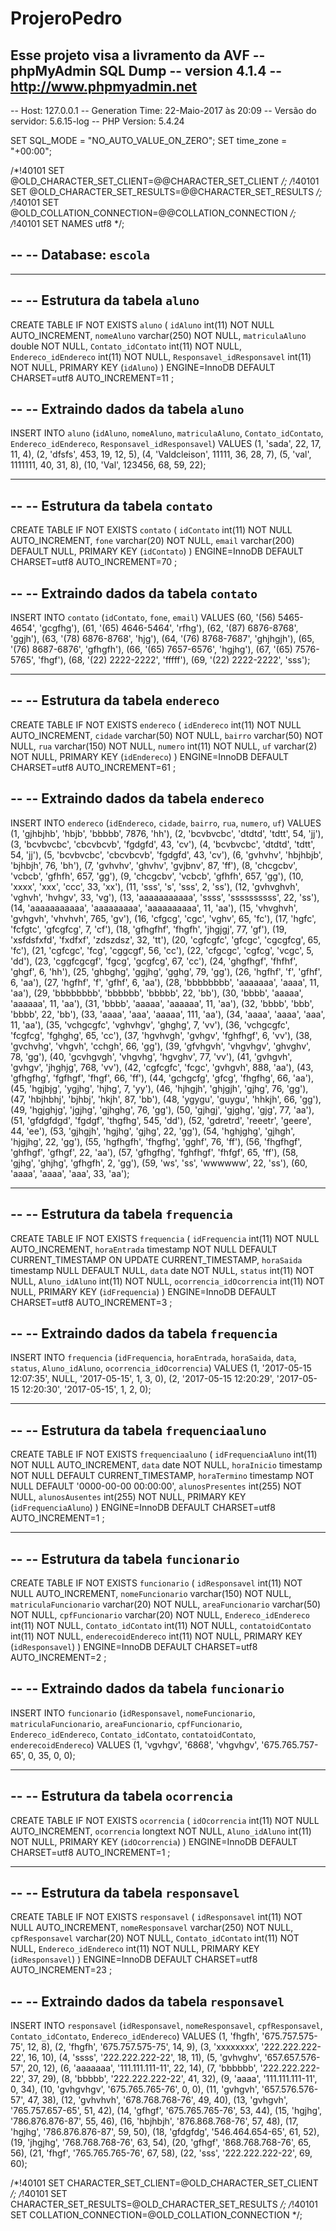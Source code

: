 # ProjeroPedro
Esse projeto visa a livramento da AVF
-- phpMyAdmin SQL Dump
-- version 4.1.4
-- http://www.phpmyadmin.net
--
-- Host: 127.0.0.1
-- Generation Time: 22-Maio-2017 às 20:09
-- Versão do servidor: 5.6.15-log
-- PHP Version: 5.4.24

SET SQL_MODE = "NO_AUTO_VALUE_ON_ZERO";
SET time_zone = "+00:00";


/*!40101 SET @OLD_CHARACTER_SET_CLIENT=@@CHARACTER_SET_CLIENT */;
/*!40101 SET @OLD_CHARACTER_SET_RESULTS=@@CHARACTER_SET_RESULTS */;
/*!40101 SET @OLD_COLLATION_CONNECTION=@@COLLATION_CONNECTION */;
/*!40101 SET NAMES utf8 */;

--
-- Database: `escola`
--

-- --------------------------------------------------------

--
-- Estrutura da tabela `aluno`
--

CREATE TABLE IF NOT EXISTS `aluno` (
  `idAluno` int(11) NOT NULL AUTO_INCREMENT,
  `nomeAluno` varchar(250) NOT NULL,
  `matriculaAluno` double NOT NULL,
  `Contato_idContato` int(11) NOT NULL,
  `Endereco_idEndereco` int(11) NOT NULL,
  `Responsavel_idResponsavel` int(11) NOT NULL,
  PRIMARY KEY (`idAluno`)
) ENGINE=InnoDB  DEFAULT CHARSET=utf8 AUTO_INCREMENT=11 ;

--
-- Extraindo dados da tabela `aluno`
--

INSERT INTO `aluno` (`idAluno`, `nomeAluno`, `matriculaAluno`, `Contato_idContato`, `Endereco_idEndereco`, `Responsavel_idResponsavel`) VALUES
(1, 'sada', 22, 17, 11, 4),
(2, 'dfsfs', 453, 19, 12, 5),
(4, 'Valdcleison', 11111, 36, 28, 7),
(5, 'val', 1111111, 40, 31, 8),
(10, 'Val', 123456, 68, 59, 22);

-- --------------------------------------------------------

--
-- Estrutura da tabela `contato`
--

CREATE TABLE IF NOT EXISTS `contato` (
  `idContato` int(11) NOT NULL AUTO_INCREMENT,
  `fone` varchar(20) NOT NULL,
  `email` varchar(200) DEFAULT NULL,
  PRIMARY KEY (`idContato`)
) ENGINE=InnoDB  DEFAULT CHARSET=utf8 AUTO_INCREMENT=70 ;

--
-- Extraindo dados da tabela `contato`
--

INSERT INTO `contato` (`idContato`, `fone`, `email`) VALUES
(60, '(56) 5465-4654', 'gcgfhg'),
(61, '(65) 4646-5464', 'rfhg'),
(62, '(87) 6876-8768', 'ggjh'),
(63, '(78) 6876-8768', 'hjg'),
(64, '(76) 8768-7687', 'ghjhgjh'),
(65, '(76) 8687-6876', 'gfhgfh'),
(66, '(65) 7657-6576', 'hgjhg'),
(67, '(65) 7576-5765', 'fhgf'),
(68, '(22) 2222-2222', 'fffff'),
(69, '(22) 2222-2222', 'sss');

-- --------------------------------------------------------

--
-- Estrutura da tabela `endereco`
--

CREATE TABLE IF NOT EXISTS `endereco` (
  `idEndereco` int(11) NOT NULL AUTO_INCREMENT,
  `cidade` varchar(50) NOT NULL,
  `bairro` varchar(50) NOT NULL,
  `rua` varchar(150) NOT NULL,
  `numero` int(11) NOT NULL,
  `uf` varchar(2) NOT NULL,
  PRIMARY KEY (`idEndereco`)
) ENGINE=InnoDB  DEFAULT CHARSET=utf8 AUTO_INCREMENT=61 ;

--
-- Extraindo dados da tabela `endereco`
--

INSERT INTO `endereco` (`idEndereco`, `cidade`, `bairro`, `rua`, `numero`, `uf`) VALUES
(1, 'gjhbjhb', 'hbjb', 'bbbbb', 7876, 'hh'),
(2, 'bcvbvcbc', 'dtdtd', 'tdtt', 54, 'jj'),
(3, 'bcvbvcbc', 'cbcvbcvb', 'fgdgfd', 43, 'cv'),
(4, 'bcvbvcbc', 'dtdtd', 'tdtt', 54, 'jj'),
(5, 'bcvbvcbc', 'cbcvbcvb', 'fgdgfd', 43, 'cv'),
(6, 'gvhvhv', 'hbjhbjb', 'bjhbjh', 76, 'bh'),
(7, 'gvhvhv', 'ghvhv', 'gvjbnv', 87, 'ff'),
(8, 'chcgcbv', 'vcbcb', 'gfhfh', 657, 'gg'),
(9, 'chcgcbv', 'vcbcb', 'gfhfh', 657, 'gg'),
(10, 'xxxx', 'xxx', 'ccc', 33, 'xx'),
(11, 'sss', 's', 'sss', 2, 'ss'),
(12, 'gvhvghvh', 'vghvh', 'hvhgv', 33, 'vg'),
(13, 'aaaaaaaaaaa', 'ssss', 'ssssssssss', 22, 'ss'),
(14, 'aaaaaaaaaaa', 'aaaaaaaaa', 'aaaaaaaaaa', 11, 'aa'),
(15, 'vhvghvh', 'gvhgvh', 'vhvhvh', 765, 'gv'),
(16, 'cfgcg', 'cgc', 'vghv', 65, 'fc'),
(17, 'hgfc', 'fcfgtc', 'gfcgfcg', 7, 'cf'),
(18, 'gfhgfhf', 'fhgfh', 'jhgjgj', 77, 'gf'),
(19, 'xsfdsfxfd', 'fxdfxf', 'zdszdsz', 32, 'tt'),
(20, 'cgfcgfc', 'gfcgc', 'cgcgfcg', 65, 'fc'),
(21, 'cgfcgc', 'fcg', 'cggcgf', 56, 'cc'),
(22, 'cfgcgc', 'cgfcg', 'vcgc', 5, 'dd'),
(23, 'cggfcgcgf', 'fgcg', 'gcgfcg', 67, 'cc'),
(24, 'ghgfhgf', 'fhfhf', 'ghgf', 6, 'hh'),
(25, 'ghbghg', 'ggjhg', 'gghg', 79, 'gg'),
(26, 'hgfhf', 'f', 'gfhf', 6, 'aa'),
(27, 'hgfhf', 'f', 'gfhf', 6, 'aa'),
(28, 'bbbbbbbb', 'aaaaaaa', 'aaaa', 11, 'aa'),
(29, 'bbbbbbbb', 'bbbbbb', 'bbbbb', 22, 'bb'),
(30, 'bbbb', 'aaaaa', 'aaaaaa', 11, 'aa'),
(31, 'bbbb', 'aaaaa', 'aaaaaa', 11, 'aa'),
(32, 'bbbb', 'bbb', 'bbbb', 22, 'bb'),
(33, 'aaaa', 'aaa', 'aaaaa', 111, 'aa'),
(34, 'aaaa', 'aaaa', 'aaa', 11, 'aa'),
(35, 'vchgcgfc', 'vghvhgv', 'ghghg', 7, 'vv'),
(36, 'vchgcgfc', 'fcgfcg', 'fghghg', 65, 'cc'),
(37, 'hgvhvgh', 'gvhgv', 'fghfhgf', 6, 'vv'),
(38, 'gvchvhg', 'vhgvh', 'cchgh', 66, 'gg'),
(39, 'gfvhgvh', 'vhgvhgv', 'ghvghv', 78, 'gg'),
(40, 'gcvhgvgh', 'vhgvhg', 'hgvghv', 77, 'vv'),
(41, 'gvhgvh', 'gvhgv', 'jhghjg', 768, 'vv'),
(42, 'cgfcgfc', 'fcgc', 'gvhgvh', 888, 'aa'),
(43, 'gfhgfhg', 'fgfhgf', 'fhgf', 66, 'ff'),
(44, 'gchgcfg', 'gfcg', 'fhgfhg', 66, 'aa'),
(45, 'hgjbjg', 'ygjhg', 'hjhg', 7, 'yy'),
(46, 'hjhgjh', 'ghjgjh', 'gjhg', 76, 'gg'),
(47, 'hbjhbhj', 'bjhbj', 'hkjh', 87, 'bb'),
(48, 'ygygu', 'guygu', 'hhkjh', 66, 'gg'),
(49, 'hgjghjg', 'jgjhg', 'gjhghg', 76, 'gg'),
(50, 'gjhgj', 'gjghg', 'gjg', 77, 'aa'),
(51, 'gfdgfdgd', 'fgdgf', 'thgfhg', 545, 'dd'),
(52, 'gdretrd', 'reeetr', 'geere', 44, 'ee'),
(53, 'gjhgjh', 'hgjhg', 'gjhg', 22, 'gg'),
(54, 'hghjghg', 'gjhgh', 'hjgjhg', 22, 'gg'),
(55, 'hgfhgfh', 'fhgfhg', 'gghf', 76, 'ff'),
(56, 'fhgfhgf', 'ghfhgf', 'gfhgf', 22, 'aa'),
(57, 'gfhgfhg', 'fghfhgf', 'fhfgf', 65, 'ff'),
(58, 'gjhg', 'ghjhg', 'gfhgfh', 2, 'gg'),
(59, 'ws', 'ss', 'wwwwww', 22, 'ss'),
(60, 'aaaa', 'aaaa', 'aaa', 33, 'aa');

-- --------------------------------------------------------

--
-- Estrutura da tabela `frequencia`
--

CREATE TABLE IF NOT EXISTS `frequencia` (
  `idFrequencia` int(11) NOT NULL AUTO_INCREMENT,
  `horaEntrada` timestamp NOT NULL DEFAULT CURRENT_TIMESTAMP ON UPDATE CURRENT_TIMESTAMP,
  `horaSaida` timestamp NULL DEFAULT NULL,
  `data` date NOT NULL,
  `status` int(11) NOT NULL,
  `Aluno_idAluno` int(11) NOT NULL,
  `ocorrencia_idOcorrencia` int(11) NOT NULL,
  PRIMARY KEY (`idFrequencia`)
) ENGINE=InnoDB  DEFAULT CHARSET=utf8 AUTO_INCREMENT=3 ;

--
-- Extraindo dados da tabela `frequencia`
--

INSERT INTO `frequencia` (`idFrequencia`, `horaEntrada`, `horaSaida`, `data`, `status`, `Aluno_idAluno`, `ocorrencia_idOcorrencia`) VALUES
(1, '2017-05-15 12:07:35', NULL, '2017-05-15', 1, 3, 0),
(2, '2017-05-15 12:20:29', '2017-05-15 12:20:30', '2017-05-15', 1, 2, 0);

-- --------------------------------------------------------

--
-- Estrutura da tabela `frequenciaaluno`
--

CREATE TABLE IF NOT EXISTS `frequenciaaluno` (
  `idFrequenciaAluno` int(11) NOT NULL AUTO_INCREMENT,
  `data` date NOT NULL,
  `horaInicio` timestamp NOT NULL DEFAULT CURRENT_TIMESTAMP,
  `horaTermino` timestamp NOT NULL DEFAULT '0000-00-00 00:00:00',
  `alunosPresentes` int(255) NOT NULL,
  `alunosAusentes` int(255) NOT NULL,
  PRIMARY KEY (`idFrequenciaAluno`)
) ENGINE=InnoDB DEFAULT CHARSET=utf8 AUTO_INCREMENT=1 ;

-- --------------------------------------------------------

--
-- Estrutura da tabela `funcionario`
--

CREATE TABLE IF NOT EXISTS `funcionario` (
  `idResponsavel` int(11) NOT NULL AUTO_INCREMENT,
  `nomeFuncionario` varchar(150) NOT NULL,
  `matriculaFuncionario` varchar(20) NOT NULL,
  `areaFuncionario` varchar(50) NOT NULL,
  `cpfFuncionario` varchar(20) NOT NULL,
  `Endereco_idEndereco` int(11) NOT NULL,
  `Contato_idContato` int(11) NOT NULL,
  `contatoidContato` int(11) NOT NULL,
  `enderecoidEndereco` int(11) NOT NULL,
  PRIMARY KEY (`idResponsavel`)
) ENGINE=InnoDB  DEFAULT CHARSET=utf8 AUTO_INCREMENT=2 ;

--
-- Extraindo dados da tabela `funcionario`
--

INSERT INTO `funcionario` (`idResponsavel`, `nomeFuncionario`, `matriculaFuncionario`, `areaFuncionario`, `cpfFuncionario`, `Endereco_idEndereco`, `Contato_idContato`, `contatoidContato`, `enderecoidEndereco`) VALUES
(1, 'vgvhgv', '6868', 'vhgvhgv', '675.765.757-65', 0, 35, 0, 0);

-- --------------------------------------------------------

--
-- Estrutura da tabela `ocorrencia`
--

CREATE TABLE IF NOT EXISTS `ocorrencia` (
  `idOcorrencia` int(11) NOT NULL AUTO_INCREMENT,
  `ocorrencia` longtext NOT NULL,
  `Aluno_idAluno` int(11) NOT NULL,
  PRIMARY KEY (`idOcorrencia`)
) ENGINE=InnoDB DEFAULT CHARSET=utf8 AUTO_INCREMENT=1 ;

-- --------------------------------------------------------

--
-- Estrutura da tabela `responsavel`
--

CREATE TABLE IF NOT EXISTS `responsavel` (
  `idResponsavel` int(11) NOT NULL AUTO_INCREMENT,
  `nomeResponsavel` varchar(250) NOT NULL,
  `cpfResponsavel` varchar(20) NOT NULL,
  `Contato_idContato` int(11) NOT NULL,
  `Endereco_idEndereco` int(11) NOT NULL,
  PRIMARY KEY (`idResponsavel`)
) ENGINE=InnoDB  DEFAULT CHARSET=utf8 AUTO_INCREMENT=23 ;

--
-- Extraindo dados da tabela `responsavel`
--

INSERT INTO `responsavel` (`idResponsavel`, `nomeResponsavel`, `cpfResponsavel`, `Contato_idContato`, `Endereco_idEndereco`) VALUES
(1, 'fhgfh', '675.757.575-75', 12, 8),
(2, 'fhgfh', '675.757.575-75', 14, 9),
(3, 'xxxxxxxx', '222.222.222-22', 16, 10),
(4, 'ssss', '222.222.222-22', 18, 11),
(5, 'gvhvghv', '657.657.576-57', 20, 12),
(6, 'aaaaaaa', '111.111.111-11', 22, 14),
(7, 'bbbbbb', '222.222.222-22', 37, 29),
(8, 'bbbbb', '222.222.222-22', 41, 32),
(9, 'aaaa', '111.111.111-11', 0, 34),
(10, 'gvhgvhgv', '675.765.765-76', 0, 0),
(11, 'gvhgvh', '657.576.576-57', 47, 38),
(12, 'gvhvhvh', '678.768.768-76', 49, 40),
(13, 'gvhgvh', '765.757.657-65', 51, 42),
(14, 'gfhgf', '675.765.765-76', 53, 44),
(15, 'hgjhg', '786.876.876-87', 55, 46),
(16, 'hbjhbjh', '876.868.768-76', 57, 48),
(17, 'hgjhg', '786.876.876-87', 59, 50),
(18, 'gfdgfdg', '546.464.654-65', 61, 52),
(19, 'jhgjhg', '768.768.768-76', 63, 54),
(20, 'gfhgf', '868.768.768-76', 65, 56),
(21, 'fhgf', '765.765.765-76', 67, 58),
(22, 'sss', '222.222.222-22', 69, 60);

/*!40101 SET CHARACTER_SET_CLIENT=@OLD_CHARACTER_SET_CLIENT */;
/*!40101 SET CHARACTER_SET_RESULTS=@OLD_CHARACTER_SET_RESULTS */;
/*!40101 SET COLLATION_CONNECTION=@OLD_COLLATION_CONNECTION */;
